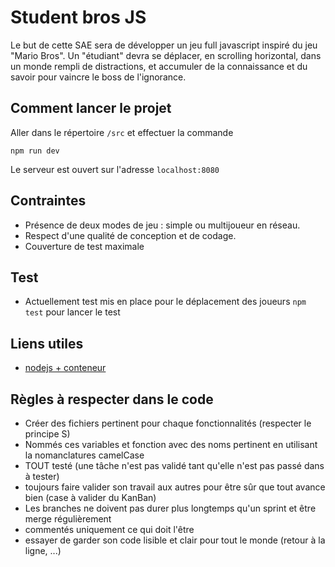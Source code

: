 # Student bros JS

Le but de cette SAE sera de développer un jeu full javascript inspiré du jeu "Mario Bros". Un "étudiant" devra se déplacer, en scrolling horizontal, dans un monde rempli de distractions, et accumuler de la connaissance et du savoir pour vaincre le boss de l'ignorance.

## Comment lancer le projet

Aller dans le répertoire `/src` et effectuer la commande

`npm run dev`

Le serveur est ouvert sur l'adresse `localhost:8080`

## Contraintes
- Présence de deux modes de jeu : simple ou multijoueur en réseau.
- Respect d'une qualité de conception et de codage.
- Couverture de test maximale

## Test
- Actuellement test mis en place pour le déplacement des joueurs
`npm test` pour lancer le test
## Liens utiles

- [nodejs + conteneur](https://nodejs.org/fr/docs/guides/nodejs-docker-webapp/)

## Règles à respecter dans le code

- Créer des fichiers pertinent pour chaque fonctionnalités (respecter le principe S)
- Nommés ces variables et fonction avec des noms pertinent en utilisant la nomanclatures camelCase
- TOUT testé (une tâche n'est pas validé tant qu'elle n'est pas passé dans à tester)
- toujours faire valider son travail aux autres pour être sûr que tout avance bien (case à valider du KanBan)
- Les branches ne doivent pas durer plus longtemps qu'un sprint et être merge régulièrement
- commentés uniquement ce qui doit l'être
- essayer de garder son code lisible et clair pour tout le monde (retour à la ligne, ...) 

